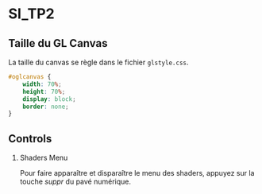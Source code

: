 # SI_TP2

## Taille du GL Canvas

La taille du canvas se règle dans le fichier `glstyle.css`.

```css
#oglcanvas {
    width: 70%;
    height: 70%;
    display: block;
    border: none;
}
```

## Controls

1. Shaders Menu

   Pour faire apparaître et disparaître le menu des shaders, appuyez sur la touche _suppr_ du pavé numérique.
